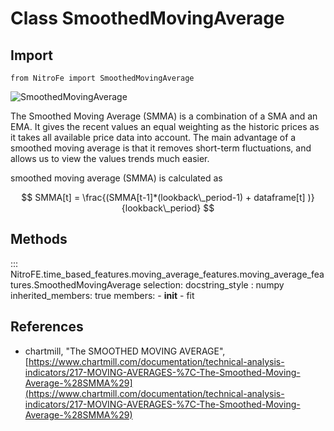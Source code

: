 

# Class SmoothedMovingAverage

## Import
`
from NitroFe import SmoothedMovingAverage
`

![SmoothedMovingAverage](https://media.giphy.com/media/LqMwgXOw1hMXgi5hGs/giphy.gif)

The Smoothed Moving Average (SMMA) is a combination of a SMA and an EMA.
It gives the recent values an equal weighting as the historic prices as it takes all available price data into account.
The main advantage of a smoothed moving average is that it removes short-term fluctuations,
and allows us to view the values trends much easier.

smoothed moving average (SMMA) is calculated as

$$
SMMA[t] = \frac{(SMMA[t-1]*(lookback\_period-1) + dataframe[t] )}{lookback\_period}
$$

## Methods

::: NitroFE.time_based_features.moving_average_features.moving_average_features.SmoothedMovingAverage
    selection:
        docstring_style : numpy
        inherited_members: true
        members:
        - __init__
        - fit



References
------
* chartmill, "The SMOOTHED MOVING AVERAGE",
    [https://www.chartmill.com/documentation/technical-analysis-indicators/217-MOVING-AVERAGES-%7C-The-Smoothed-Moving-Average-%28SMMA%29](https://www.chartmill.com/documentation/technical-analysis-indicators/217-MOVING-AVERAGES-%7C-The-Smoothed-Moving-Average-%28SMMA%29)